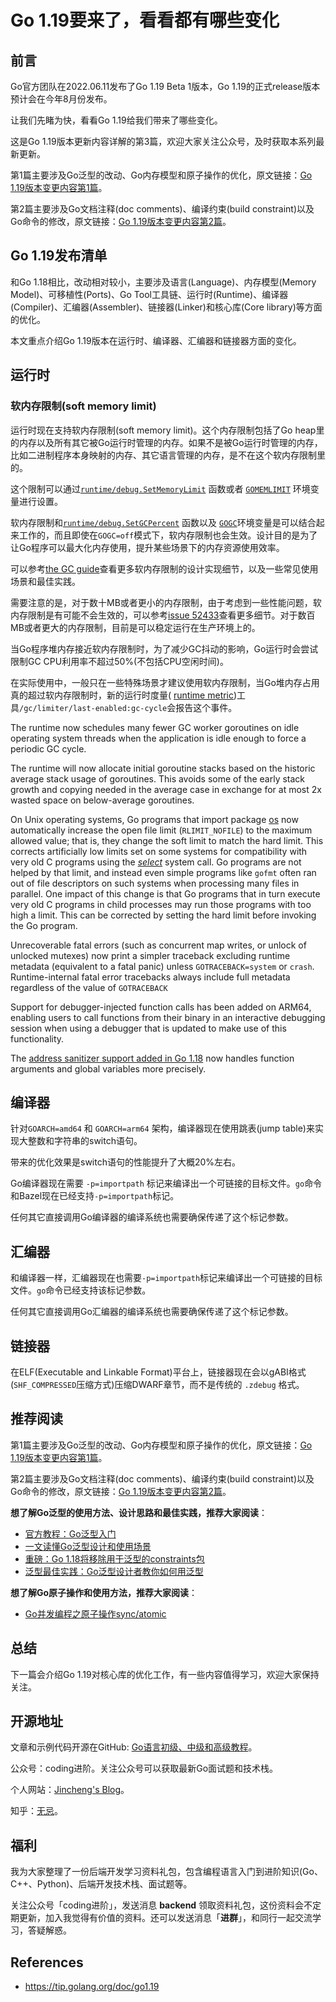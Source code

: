 # Go 1.19要来了，看看都有哪些变化

## 前言

Go官方团队在2022.06.11发布了Go 1.19 Beta 1版本，Go 1.19的正式release版本预计会在今年8月份发布。

让我们先睹为快，看看Go 1.19给我们带来了哪些变化。

这是Go 1.19版本更新内容详解的第3篇，欢迎大家关注公众号，及时获取本系列最新更新。

第1篇主要涉及Go泛型的改动、Go内存模型和原子操作的优化，原文链接：[Go 1.19版本变更内容第1篇](https://mp.weixin.qq.com/s?__biz=Mzg2MTcwNjc1Mg==&mid=2247484179&idx=1&sn=215ea3f092460118b2bc975935015874&chksm=ce124c7cf965c56a7c310b1059683d065810bd18368669d3d42a6cbbb0370d1593979a63620c#rd)。

第2篇主要涉及Go文档注释(doc comments)、编译约束(build constraint)以及Go命令的修改，原文链接：[Go 1.19版本变更内容第2篇](https://mp.weixin.qq.com/s?__biz=Mzg2MTcwNjc1Mg==&mid=2247484188&idx=1&sn=c14bafb1f89b3b3f988452c5a5f32884&chksm=ce124c73f965c5651a688c42561b02e38253b60943c77a0a6ad7b45621b4296d9e1acd47de7a#rd)。

## Go 1.19发布清单

和Go 1.18相比，改动相对较小，主要涉及语言(Language)、内存模型(Memory Model)、可移植性(Ports)、Go Tool工具链、运行时(Runtime)、编译器(Compiler)、汇编器(Assembler)、链接器(Linker)和核心库(Core library)等方面的优化。

本文重点介绍Go 1.19版本在运行时、编译器、汇编器和链接器方面的变化。

## 运行时

###  软内存限制(soft memory limit)

运行时现在支持软内存限制(soft memory limit)。这个内存限制包括了Go heap里的内存以及所有其它被Go运行时管理的内存。如果不是被Go运行时管理的内存，比如二进制程序本身映射的内存、其它语言管理的内存，是不在这个软内存限制里的。

这个限制可以通过[`runtime/debug.SetMemoryLimit`](https://tip.golang.org/pkg/runtime/debug/#SetMemoryLimit) 函数或者 [`GOMEMLIMIT`](https://tip.golang.org/pkg/runtime/#hdr-Environment_Variables) 环境变量进行设置。

软内存限制和[`runtime/debug.SetGCPercent`](https://tip.golang.org/pkg/runtime/debug/#SetGCPercent) 函数以及 [`GOGC`](https://tip.golang.org/pkg/runtime/#hdr-Environment_Variables)环境变量是可以结合起来工作的，而且即使在`GOGC=off`模式下，软内存限制也会生效。设计目的是为了让Go程序可以最大化内存使用，提升某些场景下的内存资源使用效率。

可以参考[the GC guide](https://tip.golang.org/doc/gc-guide)查看更多软内存限制的设计实现细节，以及一些常见使用场景和最佳实践。

需要注意的是，对于数十MB或者更小的内存限制，由于考虑到一些性能问题，软内存限制是有可能不会生效的，可以参考[issue 52433](https://go.dev/issue/52433)查看更多细节。对于数百MB或者更大的内存限制，目前是可以稳定运行在生产环境上的。

当Go程序堆内存接近软内存限制时，为了减少GC抖动的影响，Go运行时会尝试限制GC CPU利用率不超过50%(不包括CPU空闲时间)。

在实际使用中，一般只在一些特殊场景才建议使用软内存限制，当Go堆内存占用真的超过软内存限制时，新的运行时度量( [runtime metric](https://tip.golang.org/pkg/runtime/metrics/#hdr-Supported_metrics))工具`/gc/limiter/last-enabled:gc-cycle`会报告这个事件。



The runtime now schedules many fewer GC worker goroutines on idle operating system threads when the application is idle enough to force a periodic GC cycle.

The runtime will now allocate initial goroutine stacks based on the historic average stack usage of goroutines. This avoids some of the early stack growth and copying needed in the average case in exchange for at most 2x wasted space on below-average goroutines.



On Unix operating systems, Go programs that import package [os](https://tip.golang.org/pkg/os/) now automatically increase the open file limit (`RLIMIT_NOFILE`) to the maximum allowed value; that is, they change the soft limit to match the hard limit. This corrects artificially low limits set on some systems for compatibility with very old C programs using the [*select*](https://en.wikipedia.org/wiki/Select_(Unix)) system call. Go programs are not helped by that limit, and instead even simple programs like `gofmt` often ran out of file descriptors on such systems when processing many files in parallel. One impact of this change is that Go programs that in turn execute very old C programs in child processes may run those programs with too high a limit. This can be corrected by setting the hard limit before invoking the Go program.



Unrecoverable fatal errors (such as concurrent map writes, or unlock of unlocked mutexes) now print a simpler traceback excluding runtime metadata (equivalent to a fatal panic) unless `GOTRACEBACK=system` or `crash`. Runtime-internal fatal error tracebacks always include full metadata regardless of the value of `GOTRACEBACK`

Support for debugger-injected function calls has been added on ARM64, enabling users to call functions from their binary in an interactive debugging session when using a debugger that is updated to make use of this functionality.

The [address sanitizer support added in Go 1.18](https://tip.golang.org/doc/go1.18#go-build-asan) now handles function arguments and global variables more precisely.

## 编译器

针对`GOARCH=amd64` 和 `GOARCH=arm64` 架构，编译器现在使用跳表(jump table)来实现大整数和字符串的switch语句。

带来的优化效果是switch语句的性能提升了大概20%左右。

Go编译器现在需要 `-p=importpath` 标记来编译出一个可链接的目标文件。`go`命令和Bazel现在已经支持`-p=importpath`标记。

任何其它直接调用Go编译器的编译系统也需要确保传递了这个标记参数。

## 汇编器

和编译器一样，汇编器现在也需要`-p=importpath`标记来编译出一个可链接的目标文件。`go`命令已经支持该标记参数。

任何其它直接调用Go汇编器的编译系统也需要确保传递了这个标记参数。

## 链接器

在ELF(Executable and Linkable Format)平台上，链接器现在会以gABI格式(`SHF_COMPRESSED`压缩方式)压缩DWARF章节，而不是传统的 `.zdebug` 格式。

## 推荐阅读

第1篇主要涉及Go泛型的改动、Go内存模型和原子操作的优化，原文链接：[Go 1.19版本变更内容第1篇](https://mp.weixin.qq.com/s?__biz=Mzg2MTcwNjc1Mg==&mid=2247484179&idx=1&sn=215ea3f092460118b2bc975935015874&chksm=ce124c7cf965c56a7c310b1059683d065810bd18368669d3d42a6cbbb0370d1593979a63620c#rd)。

第2篇主要涉及Go文档注释(doc comments)、编译约束(build constraint)以及Go命令的修改，原文链接：[Go 1.19版本变更内容第2篇](https://mp.weixin.qq.com/s?__biz=Mzg2MTcwNjc1Mg==&mid=2247484188&idx=1&sn=c14bafb1f89b3b3f988452c5a5f32884&chksm=ce124c73f965c5651a688c42561b02e38253b60943c77a0a6ad7b45621b4296d9e1acd47de7a#rd)。

**想了解Go泛型的使用方法、设计思路和最佳实践，推荐大家阅读**：

* [官方教程：Go泛型入门](https://mp.weixin.qq.com/s?__biz=Mzg2MTcwNjc1Mg==&mid=2247483720&idx=1&sn=57ec4877dfd364a59deacf1e74a4fb66&chksm=ce124e27f965c731432dcc89d1e0563cf84baaef482eaa068a91bee61f10cf85b433923b83b4&token=1782465473&lang=zh_CN#rd)
* [一文读懂Go泛型设计和使用场景](https://mp.weixin.qq.com/s?__biz=Mzg2MTcwNjc1Mg==&mid=2247483731&idx=1&sn=b2258b28e2f3c16b065a5a1b22c15b0d&chksm=ce124e3cf965c72a6a22e0ed15deda8238567407bbd7157a79753fc8b605727ab2153009493c&token=1782465473&lang=zh_CN#rd)
* [重磅：Go 1.18将移除用于泛型的constraints包](https://mp.weixin.qq.com/s?__biz=Mzg2MTcwNjc1Mg==&mid=2247483855&idx=1&sn=6ab4aeb140a1a08268dc8a0284a6f375&chksm=ce124ea0f965c7b6776061960d71e4ffb30484a82041f5b1d4786c4b49c4ffabc07a28b1cd48&token=1782465473&lang=zh_CN#rd)
* [泛型最佳实践：Go泛型设计者教你如何用泛型](https://mp.weixin.qq.com/s?__biz=Mzg2MTcwNjc1Mg==&mid=2247484015&idx=1&sn=576b2d8b84b3a8ce5bdd6952c2b84062&chksm=ce124d00f965c416b07dcb81c4dcb9cf75859b2787d4f00ec8c80b37ca42e58cc651420a3b33&token=1782465473&lang=zh_CN#rd)

**想了解Go原子操作和使用方法，推荐大家阅读**：

* [Go并发编程之原子操作sync/atomic](https://mp.weixin.qq.com/s?__biz=Mzg2MTcwNjc1Mg==&mid=2247484082&idx=1&sn=934787c9829391ba743bd611818ad0e2&chksm=ce124dddf965c4cb7d0f2d9d001ab4b7d949fbe87c4c8b7ee8d7498946824ec9aa6581cfe986&token=1782465473&lang=zh_CN#rd)



## 总结

下一篇会介绍Go 1.19对核心库的优化工作，有一些内容值得学习，欢迎大家保持关注。



## 开源地址

文章和示例代码开源在GitHub: [Go语言初级、中级和高级教程](https://github.com/jincheng9/go-tutorial)。

公众号：coding进阶。关注公众号可以获取最新Go面试题和技术栈。

个人网站：[Jincheng's Blog](https://jincheng9.github.io/)。

知乎：[无忌](https://www.zhihu.com/people/thucuhkwuji)。



## 福利

我为大家整理了一份后端开发学习资料礼包，包含编程语言入门到进阶知识(Go、C++、Python)、后端开发技术栈、面试题等。

关注公众号「coding进阶」，发送消息 **backend** 领取资料礼包，这份资料会不定期更新，加入我觉得有价值的资料。还可以发送消息「**进群**」，和同行一起交流学习，答疑解惑。



## References

* https://tip.golang.org/doc/go1.19